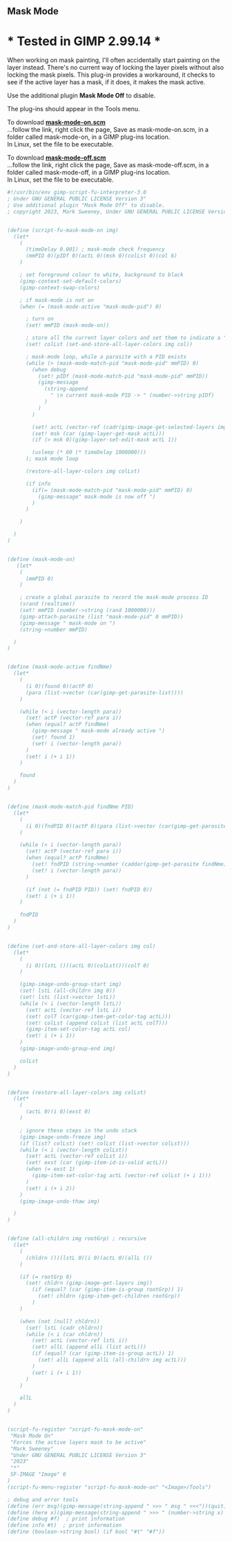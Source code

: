 ## Mask Mode

# * Tested in GIMP 2.99.14 *
  
When working on mask painting, I'll often accidentally start painting on the layer instead. There's no current way of locking the layer pixels without also locking the mask pixels. This plug-in provides a workaround, it checks to see if the active
layer has a mask, if it does, it makes the mask active.  
  
Use the additional plugin **Mask Mode Off** to disable.  
  
The plug-ins should appear in the Tools menu.  
  
To download [**mask-mode-on.scm**](https://raw.githubusercontent.com/script-fu/script-fu.github.io/main/plug-ins/mask-mode-on/mask-mode-on.scm)  
...follow the link, right click the page, Save as mask-mode-on.scm, in a folder called mask-mode-on, in a GIMP plug-ins location.  
In Linux, set the file to be executable.
   
To download [**mask-mode-off.scm**](https://raw.githubusercontent.com/script-fu/script-fu.github.io/main/plug-ins/mask-mode-off/mask-mode-off.scm)  
...follow the link, right click the page, Save as mask-mode-off.scm, in a folder called mask-mode-off, in a GIMP plug-ins location.  
In Linux, set the file to be executable.  
  


```scheme
#!/usr/bin/env gimp-script-fu-interpreter-3.0
; Under GNU GENERAL PUBLIC LICENSE Version 3"
; Use additional plugin "Mask Mode Off" to disable.
; copyright 2023, Mark Sweeney, Under GNU GENERAL PUBLIC LICENSE Version 3


(define (script-fu-mask-mode-on img)
  (let*
    (
      (timeDelay 0.001) ; mask-mode check frequency
      (mmPID 0)(pIDf 0)(actL 0)(msk 0)(colLst 0)(col 6)
    )

    ; set foreground colour to white, background to black
    (gimp-context-set-default-colors)
    (gimp-context-swap-colors)

    ; if mask-mode is not on
    (when (= (mask-mode-active "mask-mode-pid") 0)

      ; turn on
      (set! mmPID (mask-mode-on))

      ; store all the current layer colors and set them to indicate a "mode"
      (set! colLst (set-and-store-all-layer-colors img col))

      ; mask-mode loop, while a parasite with a PID exists
      (while (> (mask-mode-match-pid "mask-mode-pid" mmPID) 0)
        (when debug
          (set! pIDf (mask-mode-match-pid "mask-mode-pid" mmPID))
          (gimp-message
            (string-append
              " \n current mask-mode PID -> " (number->string pIDf)
            )
          )
        )

        (set! actL (vector-ref (cadr(gimp-image-get-selected-layers img)) 0))
        (set! msk (car (gimp-layer-get-mask actL)))
        (if (> msk 0)(gimp-layer-set-edit-mask actL 1))

        (usleep (* 60 (* timeDelay 1000000)))
      ); mask mode loop

      (restore-all-layer-colors img colLst)

      (if info
        (if(= (mask-mode-match-pid "mask-mode-pid" mmPID) 0)
          (gimp-message" mask-mode is now off ")
        )
      )

    )

  )
)


(define (mask-mode-on)
   (let*
    (
      (mmPID 0)
    )

    ; create a global parasite to record the mask-mode process ID
    (srand (realtime))
    (set! mmPID (number->string (rand 1000000)))
    (gimp-attach-parasite (list "mask-mode-pid" 0 mmPID))
    (gimp-message " mask-mode on ")
    (string->number mmPID)

  )
)


(define (mask-mode-active findNme)
  (let*
    (
      (i 0)(found 0)(actP 0)
      (para (list->vector (car(gimp-get-parasite-list))))
    )

    (while (< i (vector-length para))
      (set! actP (vector-ref para i))
      (when (equal? actP findNme)
        (gimp-message " mask-mode already active ")
        (set! found 1)
        (set! i (vector-length para))
      )
      (set! i (+ i 1))
    )

    found
  )
)


(define (mask-mode-match-pid findNme PID)
  (let*
    (
      (i 0)(fndPID 0)(actP 0)(para (list->vector (car(gimp-get-parasite-list))))
    )

    (while (< i (vector-length para))
      (set! actP (vector-ref para i))
      (when (equal? actP findNme)
        (set! fndPID (string->number (caddar(gimp-get-parasite findNme))))
        (set! i (vector-length para))
      )

      (if (not (= fndPID PID)) (set! fndPID 0))
      (set! i (+ i 1))
    )

    fndPID
  )
)


(define (set-and-store-all-layer-colors img col)
  (let*
    (
      (i 0)(lstL ())(actL 0)(colLst())(colT 0)
    )

    (gimp-image-undo-group-start img)
    (set! lstL (all-childrn img 0))
    (set! lstL (list->vector lstL))
    (while (< i (vector-length lstL))
      (set! actL (vector-ref lstL i))
      (set! colT (car(gimp-item-get-color-tag actL)))
      (set! colLst (append colLst (list actL colT)))
      (gimp-item-set-color-tag actL col)
      (set! i (+ i 1))
    )
    (gimp-image-undo-group-end img)

    colLst
  )
)


(define (restore-all-layer-colors img colLst)
  (let*
    (
      (actL 0)(i 0)(exst 0)
    )

    ; ignore these steps in the undo stack
    (gimp-image-undo-freeze img)
    (if (list? colLst) (set! colLst (list->vector colLst)))
    (while (< i (vector-length colLst))
      (set! actL (vector-ref colLst i))
      (set! exst (car (gimp-item-id-is-valid actL)))
      (when (= exst 1)
        (gimp-item-set-color-tag actL (vector-ref colLst (+ i 1)))
      )
      (set! i (+ i 2))
    )
    (gimp-image-undo-thaw img)

  )
)


(define (all-childrn img rootGrp) ; recursive
  (let*
    (
      (chldrn ())(lstL 0)(i 0)(actL 0)(allL ())
    )

    (if (= rootGrp 0)
      (set! chldrn (gimp-image-get-layers img))
        (if (equal? (car (gimp-item-is-group rootGrp)) 1)
          (set! chldrn (gimp-item-get-children rootGrp))
        )
    )

    (when (not (null? chldrn))
      (set! lstL (cadr chldrn))
      (while (< i (car chldrn))
        (set! actL (vector-ref lstL i))
        (set! allL (append allL (list actL)))
        (if (equal? (car (gimp-item-is-group actL)) 1)
          (set! allL (append allL (all-childrn img actL)))
        )
        (set! i (+ i 1))
      )
    )

    allL
  )
)


(script-fu-register "script-fu-mask-mode-on"
 "Mask Mode On" 
 "Forces the active layers mask to be active"
 "Mark Sweeney"
 "Under GNU GENERAL PUBLIC LICENSE Version 3"
 "2023"
 "*"
 SF-IMAGE "Image" 0
)
(script-fu-menu-register "script-fu-mask-mode-on" "<Image>/Tools")

; debug and error tools
(define (err msg)(gimp-message(string-append " >>> " msg " <<<"))(quit))
(define (here x)(gimp-message(string-append " >>> " (number->string x) " <<<")))
(define debug #f)  ; print information
(define info #t)  ; print information
(define (boolean->string bool) (if bool "#t" "#f"))
```